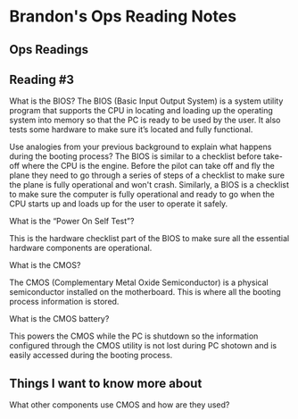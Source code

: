 # Brandon's Ops Reading Notes
## Ops Readings
## Reading #3

What is the BIOS?
The BIOS (Basic Input Output System) is a system utility program that supports the CPU in locating and loading up the operating system into memory so that the PC is ready to be used by the user. It also tests some hardware to make sure it’s located and fully functional. 


Use analogies from your previous background to explain what happens during the booting process?
The BIOS is similar to a checklist before take-off where the CPU is the engine. Before the pilot can take off and fly the plane they need to go through a series of steps of a checklist to make sure the plane is fully operational and won't crash. Similarly, a BIOS is a checklist to make sure the computer is fully operational and ready to go when the CPU starts up and loads up for the user to operate it safely.  


What is the “Power On Self Test”?

This is the hardware checklist part of the BIOS to make sure all the essential hardware components are operational. 


What is the CMOS?

The CMOS (Complementary Metal Oxide Semiconductor) is a physical semiconductor installed on the motherboard. This is where all the booting process information is stored.



What is the CMOS battery?

This powers the CMOS while the PC is shutdown so the information configured through the CMOS utility is not lost during PC shotown and is easily accessed during the booting process. 

## Things I want to know more about
What other components use CMOS and how are they used?
